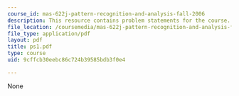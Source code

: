 ```yaml
---
course_id: mas-622j-pattern-recognition-and-analysis-fall-2006
description: This resource contains problem statements for the course.
file_location: /coursemedia/mas-622j-pattern-recognition-and-analysis-fall-2006/9cffcb30eebc86c724b39585bdb3f0e4_ps1.pdf
file_type: application/pdf
layout: pdf
title: ps1.pdf
type: course
uid: 9cffcb30eebc86c724b39585bdb3f0e4

---
```

None